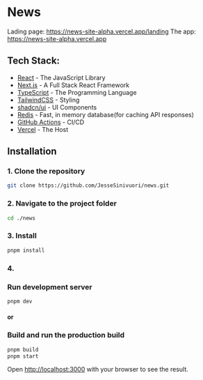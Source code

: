 # News
Lading page: https://news-site-alpha.vercel.app/landing
The app: https://news-site-alpha.vercel.app
## Tech Stack:
- [React](https://react.dev/) - The JavaScript Library
- [Next.js](https://nextjs.org/) - A Full Stack React Framework
- [TypeScript](https://www.typescriptlang.org/) - The Programming Language
- [TailwindCSS](https://tailwindcss.com/) - Styling
- [shadcn/ui](https://ui.shadcn.com/) - UI Components
- [Redis](https://redis.io/) - Fast, in memory database(for caching API responses)
- [GitHub Actions](https://github.com/features/actions) - CI/CD
- [Vercel](https://vercel.com/) - The Host

## Installation

### 1. Clone the repository
```bash
git clone https://github.com/JesseSinivuori/news.git
```

### 2. Navigate to the project folder
```bash
cd ./news
```

### 3. Install

```bash
pnpm install
```

### 4.
### Run development server

```bash
pnpm dev
```
#### or
### Build and run the production build
```bash
pnpm build
pnpm start
```

Open [http://localhost:3000](http://localhost:3000) with your browser to see the result.
